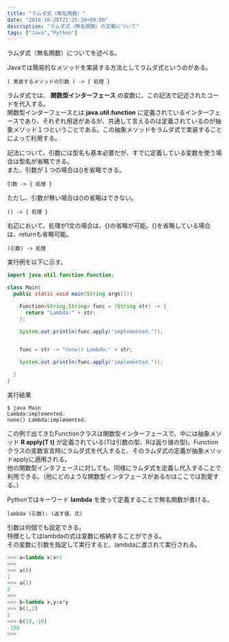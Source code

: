 ```yaml
---
title: "ラムダ式（無名関数）"
date: "2019-10-20T21:25:30+09:00"
description: "ラムダ式（無名関数）の定義について"
tags: ["Java","Python"]
---
```


ラムダ式（無名関数）についてを述べる。

<div class="note_content_by_programming_language" id="note_content_Java">

Javaでは簡易的なメソッドを実装する方法としてラムダ式というのがある。  


`( 実装するメソッドの引数 ) -> { 処理 }`  


ラムダ式では、 **関数型インターフェース** の変数に、この記法で記述されたコードを代入する。  
関数型インターフェースとは **java.util.function** に定義されているインターフェースであり、それぞれ用途があるが、共通して言えるのは定義されているのが抽象メソッド１つということである。この抽象メソッドをラムダ式で実装することによって利用する。  

記法について、引数には型名も基本必要だが、すでに定義している変数を使う場合は型名が省略できる。  
また、引数が１つの場合は()を省略できる。  


`引数 -> { 処理 }`  


ただし、引数が無い場合は()の省略はできない。   

` () -> { 処理 } `  

右辺において、処理が1文の場合は、{}の省略が可能。{}を省略している場合は、returnも省略可能。  

` (引数) -> 処理 `  

実行例を以下に示す。  

```java
import java.util.function.Function;

class Main{
  public static void main(String args[]){

    Function<String,String> func = (String str) -> {
      return "Lambda:" + str;
    };

    System.out.println(func.apply("implemented."));


    func = str -> "none() Lambda:" + str;

    System.out.println(func.apply("implemented."));

  }
}
```

実行結果

```
$ java Main
Lambda:implemented.
none() Lambda:implemented.
```

この例で出てきたFunctionクラスは関数型インターフェースで、中には抽象メソッド **R apply(T t)** が定義されている(Tは引数の型、Rは返り値の型)。Functionクラスの変数宣言時にラムダ式を代入すると、そのラムダ式の定義が抽象メソッドapplyに適用される。  
他の関数型インタフェースに対しても、同様にラムダ式を定義し代入することで利用できる。（他にどのような関数型インタフェースがあるかはここでは割愛する。）

</div>
<div class="note_content_by_programming_language" id="note_content_Python">

Pythonではキーワード **lambda** を使って定義することで無名関数が書ける。  

`lambda (引数): (返す値、式)`  

引数は何個でも設定できる。  
特徴としてはlambdaの式は変数に格納することができる。  
その変数に引数を指定して実行すると、lambdaに渡されて実行される。  

```python
>>> a=lambda x:x+1
>>> 
>>> a(0)
1
>>> a(1)
2
>>> 
>>> b=lambda x,y:x*y
>>> b(1,2)
2
>>> b(10,-10)
-100
>>> 
```

</div>


